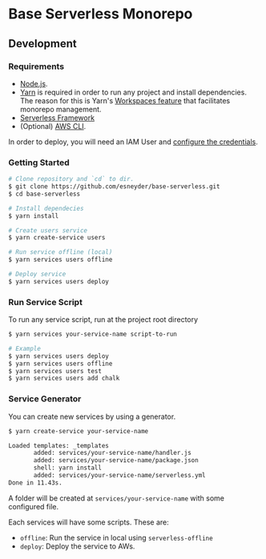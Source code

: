 # Base Serverless Monorepo

## Development

### Requirements

- [Node.js](https://nodejs.org).
- [Yarn](https://yarnpkg.com) is required in order to run any project and install dependencies. The reason for this is Yarn's [Workspaces feature](https://yarnpkg.com/en/docs/workspaces) that facilitates monorepo management.
- [Serverless Framework](https://serverless.com/)
- (Optional) [AWS CLI](https://aws.amazon.com/cli/).

In order to deploy, you will need an IAM User and [configure the credentials](https://serverless.com/framework/docs/providers/aws/guide/credentials/).

### Getting Started

```sh
# Clone repository and `cd` to dir.
$ git clone https://github.com/esneyder/base-serverless.git
$ cd base-serverless

# Install dependecies
$ yarn install

# Create users service
$ yarn create-service users

# Run service offline (local)
$ yarn services users offline

# Deploy service
$ yarn services users deploy
```

### Run Service Script

To run any service script, run at the project root directory

```sh
$ yarn services your-service-name script-to-run

# Example
$ yarn services users deploy
$ yarn services users offline
$ yarn services users test
$ yarn services users add chalk
```

### Service Generator

You can create new services by using a generator.

```sh
$ yarn create-service your-service-name

Loaded templates: _templates
       added: services/your-service-name/handler.js
       added: services/your-service-name/package.json
       shell: yarn install
       added: services/your-service-name/serverless.yml
Done in 11.43s.

```

A folder will be created at `services/your-service-name` with some configured file.

Each services will have some scripts. These are:

- `offline`: Run the service in local using `serverless-offline`
- `deploy`: Deploy the service to AWs.
